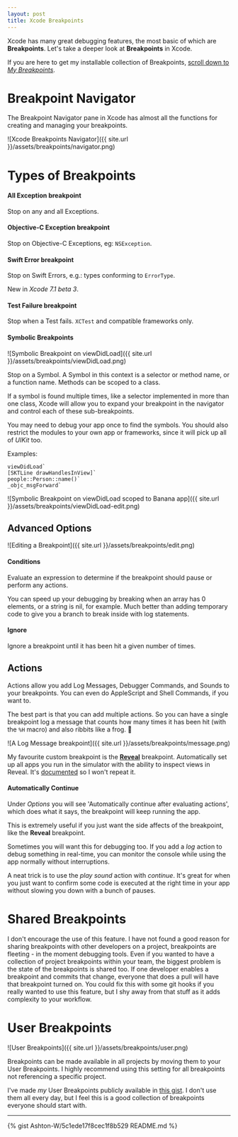 ```yaml
---
layout: post
title: Xcode Breakpoints
---
```


Xcode has many great debugging features, the most basic of which are **Breakpoints**. Let's take a deeper look at **Breakpoints** in Xcode.

If you are here to get my installable collection of Breakpoints, <a href="#mybreakpoints" >scroll down to *My Breakpoints*</a>.

# Breakpoint Navigator

The Breakpoint Navigator pane in Xcode has almost all the functions for creating and managing your breakpoints.

![Xcode Breakpoints Navigator]({{ site.url }}/assets/breakpoints/navigator.png)

# Types of Breakpoints 

#### All Exception breakpoint

Stop on any and all Exceptions.

#### Objective-C Exception breakpoint

Stop on Objective-C Exceptions, eg: `NSException`.

#### Swift Error breakpoint

Stop on Swift Errors, e.g.: types conforming to `ErrorType`.

New in *Xcode 7.1 beta 3*.

#### Test Failure breakpoint

Stop when a Test fails. `XCTest` and compatible frameworks only.

#### Symbolic Breakpoints

![Symbolic Breakpoint on viewDidLoad]({{ site.url }}/assets/breakpoints/viewDidLoad.png)

Stop on a Symbol. A Symbol in this context is a selector or method name, or a function name. Methods can be scoped to a class.

If a symbol is found multiple times, like a selector implemented in more than one class, Xcode will allow you to expand your breakpoint in the navigator and control each of these sub-breakpoints.

You may need to debug your app once to find the symbols. You should also restrict the modules to your own app or frameworks, since it will pick up all of *UIKit* too.

Examples:  

    viewDidLoad`  
    [SKTLine drawHandlesInView]`  
    people::Person::name()`  
    _objc_msgForward`  

![Symbolic Breakpoint on viewDidLoad scoped to Banana app]({{ site.url }}/assets/breakpoints/viewDidLoad-edit.png)

## Advanced Options

![Editing a Breakpoint]({{ site.url }}/assets/breakpoints/edit.png)

#### Conditions

Evaluate an expression to determine if the breakpoint should pause or perform any actions.

You can speed up your debugging by breaking when an array has 0 elements, or a string is nil, for example. Much better than adding temporary code to give you a branch to break inside with log statements.

#### Ignore

Ignore a breakpoint until it has been hit a given number of times.

## Actions

Actions allow you add Log Messages, Debugger Commands, and Sounds to your breakpoints.
You can even do AppleScript and Shell Commands, if you want to.

The best part is that you can add multiple actions. So you can have a single breakpoint log a message that counts how many times it has been hit (with the `%H` macro) and also ribbits like a frog. :frog:

![A Log Message breakpoint]({{ site.url }}/assets/breakpoints/message.png)

My favourite custom breakpoint is the [**Reveal**](http://revealapp.com/) breakpoint.
Automatically set up all apps you run in the simulator with the ability to inspect views in Reveal. It's [documented](http://support.revealapp.com/kb/getting-started/integrating-reveal-load-reveal-without-changing-your-xcode-project) so I won't repeat it.

#### Automatically Continue

Under *Options* you will see 'Automatically continue after evaluating actions', which does what it says, the breakpoint will keep running the app.

This is extremely useful if you just want the side affects of the breakpoint, like the **Reveal** breakpoint.

Sometimes you will want this for debugging too. If you add a *log* action to debug something in real-time, you can monitor the console while using the app normally without interruptions.

A neat trick is to use the *play sound* action with *continue*. It's great for when you just want to confirm some code is executed at the right time in your app without slowing you down with a bunch of pauses.

# Shared Breakpoints

I don't encourage the use of this feature. I have not found a good reason for sharing breakpoints with other developers on a project, breakpoints are fleeting - in the moment debugging tools.
Even if you wanted to have a collection of project breakpoints within your team, the biggest problem is the state of the breakpoints is shared too. If one developer enables a breakpoint and commits that change, everyone that does a pull will have that breakpoint turned on.
You could fix this with some git hooks if you really wanted to use this feature, but I shy away from that stuff as it adds complexity to your workflow.

# User Breakpoints

![User Breakpoints]({{ site.url }}/assets/breakpoints/user.png)

Breakpoints can be made available in all projects by moving them to your User Breakpoints. I highly recommend using this setting for all breakpoints not referencing a specific project.

I've made *my* User Breakpoints publicly available in [this gist](https://gist.github.com/Ashton-W/5c1ede17f8cec1f8b529). I don't use them all every day, but I feel this is a good collection of breakpoints everyone should start with.

---

<a id="mybreakpoints"><a/>
{% gist Ashton-W/5c1ede17f8cec1f8b529 README.md %}

